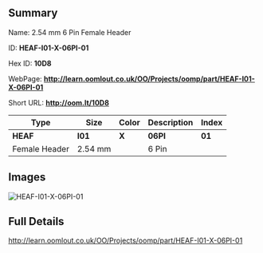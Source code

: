 

## Summary
 
Name: 2.54 mm 6 Pin Female Header

ID: __HEAF-I01-X-06PI-01__

Hex ID: __10D8__

WebPage: __http://learn.oomlout.co.uk/OO/Projects/oomp/part/HEAF-I01-X-06PI-01__

Short URL: __http://oom.lt/10D8__


| Type   | Size   | Color   | Description   | Index   |    
| ----- | ------   | ------   | -----   | ----   |    
| __HEAF__   					| __I01__   					| __X__    						| __06PI__    					| __01__ |    
| Female Header		| 2.54 mm	| 		| 6 Pin	| 	|

## Images
![HEAF-I01-X-06PI-01](http://oomlout.com/oomp-gen/parts/HEAF-I01-X-06PI-01/HEAF-I01-X-06PI-01_420.jpg)

## Full Details

 http://learn.oomlout.co.uk/OO/Projects/oomp/part/HEAF-I01-X-06PI-01

